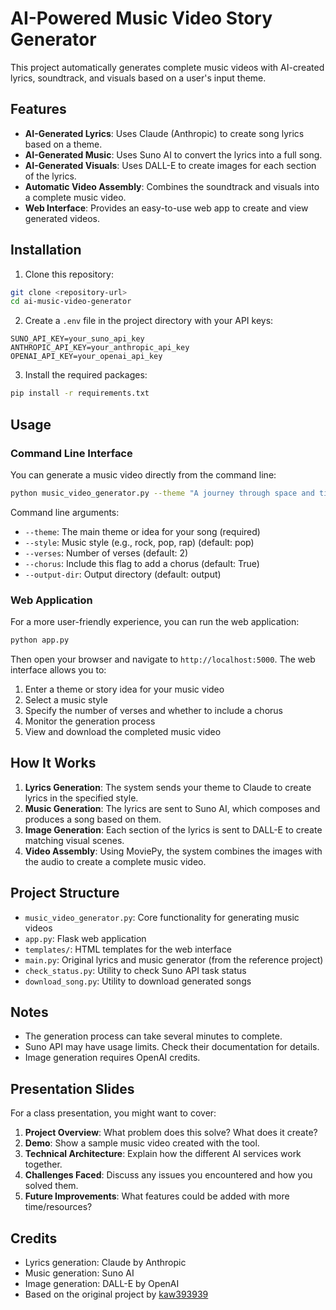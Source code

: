 # AI-Powered Music Video Story Generator

This project automatically generates complete music videos with AI-created lyrics, soundtrack, and visuals based on a user's input theme.

## Features

- **AI-Generated Lyrics**: Uses Claude (Anthropic) to create song lyrics based on a theme.
- **AI-Generated Music**: Uses Suno AI to convert the lyrics into a full song.
- **AI-Generated Visuals**: Uses DALL-E to create images for each section of the lyrics.
- **Automatic Video Assembly**: Combines the soundtrack and visuals into a complete music video.
- **Web Interface**: Provides an easy-to-use web app to create and view generated videos.

## Installation

1. Clone this repository:
```bash
git clone <repository-url>
cd ai-music-video-generator
```

2. Create a `.env` file in the project directory with your API keys:
```
SUNO_API_KEY=your_suno_api_key
ANTHROPIC_API_KEY=your_anthropic_api_key
OPENAI_API_KEY=your_openai_api_key
```

3. Install the required packages:
```bash
pip install -r requirements.txt
```

## Usage

### Command Line Interface

You can generate a music video directly from the command line:

```bash
python music_video_generator.py --theme "A journey through space and time" --style "rock" --verses 2 --chorus
```

Command line arguments:
- `--theme`: The main theme or idea for your song (required)
- `--style`: Music style (e.g., rock, pop, rap) (default: pop)
- `--verses`: Number of verses (default: 2)
- `--chorus`: Include this flag to add a chorus (default: True)
- `--output-dir`: Output directory (default: output)

### Web Application

For a more user-friendly experience, you can run the web application:

```bash
python app.py
```

Then open your browser and navigate to `http://localhost:5000`. The web interface allows you to:

1. Enter a theme or story idea for your music video
2. Select a music style
3. Specify the number of verses and whether to include a chorus
4. Monitor the generation process
5. View and download the completed music video

## How It Works

1. **Lyrics Generation**: The system sends your theme to Claude to create lyrics in the specified style.
2. **Music Generation**: The lyrics are sent to Suno AI, which composes and produces a song based on them.
3. **Image Generation**: Each section of the lyrics is sent to DALL-E to create matching visual scenes.
4. **Video Assembly**: Using MoviePy, the system combines the images with the audio to create a complete music video.

## Project Structure

- `music_video_generator.py`: Core functionality for generating music videos
- `app.py`: Flask web application
- `templates/`: HTML templates for the web interface
- `main.py`: Original lyrics and music generator (from the reference project)
- `check_status.py`: Utility to check Suno API task status
- `download_song.py`: Utility to download generated songs

## Notes

- The generation process can take several minutes to complete.
- Suno API may have usage limits. Check their documentation for details.
- Image generation requires OpenAI credits.

## Presentation Slides

For a class presentation, you might want to cover:

1. **Project Overview**: What problem does this solve? What does it create?
2. **Demo**: Show a sample music video created with the tool.
3. **Technical Architecture**: Explain how the different AI services work together.
4. **Challenges Faced**: Discuss any issues you encountered and how you solved them.
5. **Future Improvements**: What features could be added with more time/resources?

## Credits

- Lyrics generation: Claude by Anthropic
- Music generation: Suno AI
- Image generation: DALL-E by OpenAI
- Based on the original project by [kaw393939](https://github.com/kaw393939/suno-lyrics-music-generator)